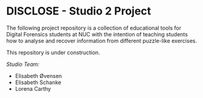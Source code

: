 # DISCLOSE - Studio 2 Project

The following project repository is a collection of educational tools for Digital Forensics students at NUC with the intention of teaching students how to analyse and recover information from different puzzle-like exercises.

This repository is under construction.

*Studio Team:*
  * Elisabeth Øvensen
  * Elisabeth Schanke
  * Lorena Carthy
